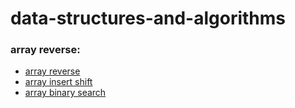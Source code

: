 # data-structures-and-algorithms

### array reverse:
- [array reverse](/arrayreverse/README.md)
- [array insert shift](/arrayinsertshift/README.md)
- [array binary search](/arraybinarysearch/README.md)